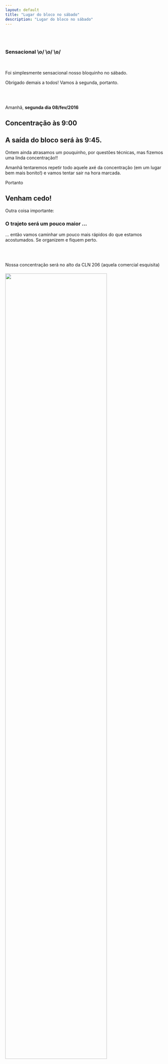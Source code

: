 ```yaml
---
layout: default
title: "Lugar do bloco no sábado"
description: "Lugar do bloco no sábado"
---
```


<style type="text/css" media="screen">
  
  img {
    width:80%;
    margin: 5px 0;
    
  }
  
</style>


<br/><br/>

### Sensacional \o/ \o/ \o/


<br/>

Foi simplesmente sensacional nosso bloquinho no sábado. <br/>

Obrigado demais a todos! Vamos à segunda, portanto.

<br/><br/>

Amanhã, **segunda dia 08/fev/2016** 



## Concentração **às 9:00**  

## A saída do bloco será às **9:45**.

Ontem ainda atrasamos um pouquinho, por questões técnicas, mas fizemos uma linda concentração!!

Amanhã tentaremos repetir todo aquele axé da concentração (em um lugar bem mais bonito!) e vamos tentar sair na hora marcada.

Portanto 

## Venham cedo!

Outra coisa importante:

### O trajeto será um pouco maior ...

... então vamos caminhar um pouco mais rápidos do que estamos acostumados. Se organizem e fiquem perto.

<br/><br/>

Nossa concentração será no alto da CLN 206 (aquela comercial esquisita)

<img src='../../../img/2016/fotolugar2_1.png' >
<img src='../../../img/2016/fotolugar2_2.png' >
<img src='../../../img/2016/fotolugar2_3.png' style='width:100%' >
<img src='../../../img/2016/fotolugar2_5.png' style='width:100%' >






